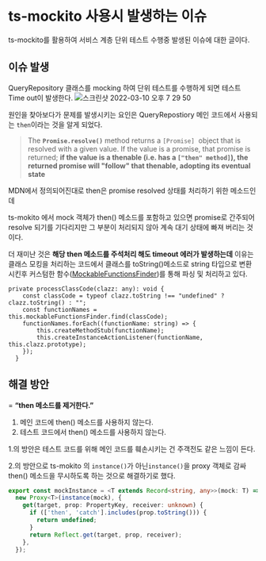 # ts-mockito 사용시 발생하는 이슈

ts-mockito를 활용하여 서비스 계층 단위 테스트 수행중 발생된 이슈에 대한 글이다.

## 이슈 발생

QueryRepository 클래스를 mocking 하여 단위 테스트를 수행하게 되면 테스트 Time out이 발생한다.
![스크린샷 2022-03-10 오후 7 29 50](https://user-images.githubusercontent.com/93308798/157643239-92132f85-8d41-4ee2-9219-c4db758dbb86.png)


원인을 찾아보다가 문제를 발생시키는 요인은 QueryRepostiory 메인 코드에서 사용되는 `then`이라는 것을 알게 되었다.

> The **`Promise.resolve()`** method returns a `[Promise]`
 object that is resolved with a given value. If the value is a promise, that promise is returned; **if the value is a thenable (i.e. has a `["then" method]`), the returned promise will "follow" that thenable, adopting its eventual state**
>

MDN에서 정의되어진대로 then은 promise  resolved 상태를 처리하기 위한 메소드인데

ts-mokito 에서 mock 객체가 then() 메소드를 포함하고 있으면 promise로 간주되어 resolve 되기를 기다리지만 그 부분이 처리되지 않아 계속 대기 상태에 빠져 버리는 것이다.

더 재미난 것은 **해당 then 메소드를 주석처리 해도 timeout 에러가 발생하는데** 이유는 클래스 모킹을 처리하는 코드에서 클래스를 toString()메소드로 string 타입으로 변환 시킨후 커스텀한 함수([MockableFunctionsFinder](https://github.com/NagRock/ts-mockito/blob/master/src/utils/MockableFunctionsFinder.ts))를 통해 파싱 및 처리하고 있다.

```tsx
private processClassCode(clazz: any): void {
    const classCode = typeof clazz.toString !== "undefined" ? clazz.toString() : "";
    const functionNames = this.mockableFunctionsFinder.find(classCode);
    functionNames.forEach((functionName: string) => {
        this.createMethodStub(functionName);
        this.createInstanceActionListener(functionName, this.clazz.prototype);
    });
  }
```

## 해결 방안

= **“then 메소드를 제거한다.”**

1. 메인 코드에 then() 메소드를 사용하지 않는다.
2. 테스트 코드에서 then() 메소드를 사용하지 않는다.

1.의 방안은 테스트 코드를 위해 메인 코드를 훼손시키는 건 주객전도 같은 느낌이 든다.

2.의 방안으로 ts-mokito 의 `instance()`가 아닌`instance()`을 proxy 객체로 감싸 then() 메소드을 무시하도록 하는 것으로 해결하기로 했다.

```ts
export const mockInstance = <T extends Record<string, any>>(mock: T) =>
  new Proxy<T>(instance(mock), {
    get(target, prop: PropertyKey, receiver: unknown) {
      if (['then', 'catch'].includes(prop.toString())) {
        return undefined;
      }
      return Reflect.get(target, prop, receiver);
    },
  });
```
